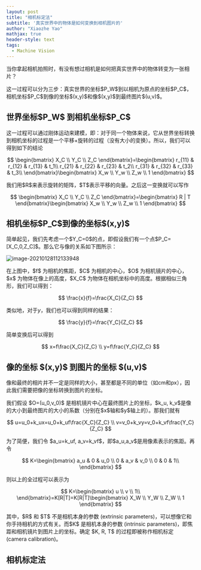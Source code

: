 ```yaml
---
layout: post
title: "相机标定法"
subtitle: '真实世界中的物体是如何变换到相机图片的'
author: "Xiaozhe Yao"
mathjax: true
header-style: text
tags:
  - Machine Vision
---
```


当你拿起相机拍照时，有没有想过相机是如何把真实世界中的物体转变为一张相片？

这一过程可以分为三步：真实世界的坐标\$P_W\$到以相机为原点的坐标\$P_C$，相机坐标\$P_C\$到像的坐标\$(x,y)\$和像\$(x,y)\$到最终图片\$(u,v)\$。

## 世界坐标\$P_W\$ 到相机坐标\$P_C\$

这一过程可以通过刚体运动来建模，即：对于同一个物体来说，它从世界坐标转换到相机坐标的过程是一个平移+旋转的过程（没有大小的变换）。所以，我们可以得到如下的结论

$$
\begin{bmatrix}
X_C \\
Y_C \\
Z_C
\end{bmatrix}=\begin{bmatrix}
r_{11} & r_{12} & r_{13} & t_1\\
r_{21} & r_{22} & r_{23} & t_2\\
r_{31} & r_{32} & r_{33} & t_3\\
\end{bmatrix}\begin{bmatrix}
X_w \\
Y_w \\
Z_w \\
1
\end{bmatrix}
$$

我们用\$R\$来表示旋转的矩阵，\$T\$表示平移的向量。之后这一变换就可以写作

$$
\begin{bmatrix}
X_C \\
Y_C \\
Z_C
\end{bmatrix}=\begin{bmatrix}
R | T
\end{bmatrix}\begin{bmatrix}
X_w \\
Y_w \\
Z_w \\
1
\end{bmatrix}
$$

## 相机坐标\$P_C\$到像的坐标\$(x,y)\$

简单起见，我们先考虑一个\$Y_C=0\$的点，即假设我们有一个点\$P_C=[X_C,0,Z_C]\$。那么它与像的关系如下图所示：

![image-20210128112133948](https://i.loli.net/2021/01/28/UdXns96C2ObMiPt.png)

在上图中，\$f\$ 为相机的焦距，\$C\$ 为相机的中心，\$O\$ 为相机镜片的中心，\$x\$ 为物体在像上的高度，\$X_C\$ 为物体在相机坐标中的高度。根据相似三角形，我们可以得到：

$$
\frac{x}{f}=\frac{X_C}{Z_C}
$$

类似地，对于$y$，我们也可以得到同样的结果：

$$
\frac{y}{f}=\frac{Y_C}{Z_C}
$$

简单变换后可以得到

$$
x=f\frac{X_C}{Z_C} \\
y=f\frac{Y_C}{Z_C}
$$

## 像的坐标 \$(x,y)\$ 到图片的坐标 \$(u,v)\$

像和最终的相片并不一定是同样的大小，甚至都是不同的单位（如cm和px），因此我们需要把像的坐标转换到图片的坐标。

我们假设 \$O=(u_0,v_0)\$ 是相机镜片中心在最终图片上的坐标，\$k_u, k_v\$是像的大小到最终图片的大小的系数（分别在\$x\$轴和\$y\$轴上的）。那我们就有

$$
u=u_0+k_ux=u_0+k_uf\frac{X_C}{Z_C} \\
v=v_0+k_vy=v_0+k_vf\frac{Y_C}{Z_C}
$$

为了简便，我们令 \$a_u=k_uf, a_v=k_vf\$，即\$a_u,a_v\$是用像素表示的焦距。再令

$$
K=\begin{bmatrix}
a_u & 0 & u_0 \\
0 & a_v & v_0 \\
0 & 0 & 1\\
\end{bmatrix}
$$

则以上的全过程可以表示为

$$
K=\begin{bmatrix}
u \\
v \\
1\\
\end{bmatrix}=K[R|T]=K[R|T]\begin{bmatrix}
X_W \\
Y_W \\
Z_W \\
1
\end{bmatrix}
$$

其中，\$R\$ 和 \$T\$ 不是相机本身的参数 (extrinsic parameters)，可以想像它和你手持相机的方式有关。而\$K\$ 是相机本身的参数 (intrinsic parameters)，即焦距和相机镜片到图片上的坐标。确定 \$K, R, T\$ 的过程即被称作相机标定 (camera calibration)。

## 相机标定法



